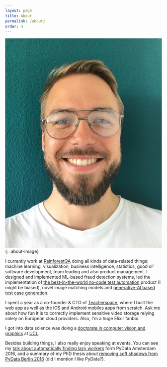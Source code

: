 ```yaml
---
layout: page
title: About
permalink: /about/
order: 4
---
```


![Maciej](/static/maciej.jpeg){: .about-image}

I currently work at [RainforestQA](https://www.rainforestqa.com) doing all kinds of data-related things: machine learning, visualization, business intelligence, statistics, good ol' software development, team leading and also product management. I designed and implemented ML-based fraud detection systems, led the implementation of [the best-in-the-world no-code test automation](https://www.rainforestqa.com/features/test-automation) product (I might be biased), novel image matching models and [generative-AI based test case generation](https://www.rainforestqa.com/blog/preview-generative-ai-features).

I spent a year as a co-founder & CTO of [Teacherspace](https://www.linkedin.com/company/teacherspace/), where I built the web app as well as the iOS and Android mobiles apps from scratch. Ask me about how fun it is to correctly implement sensitive video storage relying solely on European cloud providers. Also, I'm a huge Elixir fanboi.

I got into data science was doing a [doctorate in computer vision and graphics](http://engdveiv.ucl.ac.uk/) at [UCL](https://www.ucl.ac.uk).

Besides building things, I also really enjoy speaking at events. You can see my [talk about automatically finding lazy workers](/talks/#gotta-catch-them-all) form PyData Amsterdam 2016, and a summary of my PhD thesis about [removing soft shadows from PyData Berlin 2016](/talks/#removing-soft-shadows) (did I mention I like PyData?).
